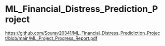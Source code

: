 # ML_Financial_Distress_Prediction_Project

https://github.com/Sourav20341/ML_Financial_Distress_Predidiction_Project/blob/main/ML_Project_Progress_Report.pdf
